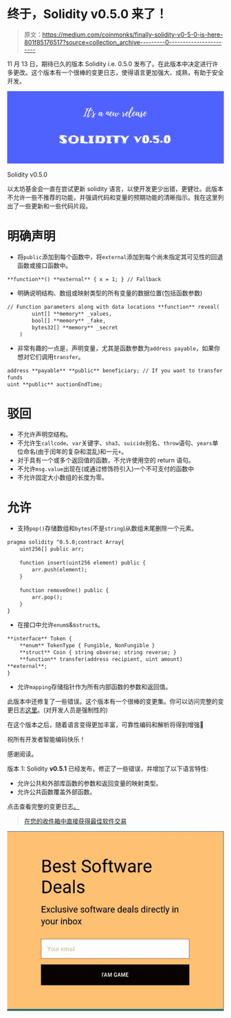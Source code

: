 # 终于，Solidity v0.5.0 来了！

> 原文：<https://medium.com/coinmonks/finally-solidity-v0-5-0-is-here-801f85176517?source=collection_archive---------0----------------------->

11 月 13 日，期待已久的版本 Solidity i.e. 0.5.0 发布了。在此版本中决定进行许多更改。这个版本有一个很棒的变更日志，使得语言更加强大、成熟，有助于安全开发。

![](img/8758da2f1ba92cb0838eb3019f0fca56.png)

Solidity v0.5.0

以太坊基金会一直在尝试更新 solidity 语言，以使开发更少出错，更健壮。此版本不允许一些不推荐的功能，并强调代码和变量的预期功能的清晰指示。我在这里列出了一些更新和一些代码片段。

# 明确声明

*   将`public`添加到每个函数中，将`external`添加到每个尚未指定其可见性的回退函数或接口函数中。

```
**function**() **external** { x = 1; } // Fallback
```

*   明确说明结构、数组或映射类型的所有变量的数据位置(包括函数参数)

```
// Function parameters along with data locations **function** reveal(
        uint[] **memory** _values,
        bool[] **memory** _fake,
        bytes32[] **memory** _secret
    )
```

*   非常有趣的一点是，声明变量，尤其是函数参数为`address payable`，如果你想对它们调用`transfer`。

```
address **payable** **public** beneficiary; // If you want to transfer funds 
uint **public** auctionEndTime;
```

# 驳回

*   不允许声明空结构。
*   不允许生`callcode`、`var`关键字、`sha3`、`suicide`别名、`throw`语句、`years`单位命名(由于闰年的复杂和混乱)和一元`+`。
*   对于具有一个或多个返回值的函数，不允许使用空的 return 语句。
*   不允许`msg.value`出现在(或通过修饰符引入)一个不可支付的函数中
*   不允许固定大小数组的长度为零。

# 允许

*   支持`pop()`存储数组和`bytes`(不是`string`)从数组末尾删除一个元素。

```
pragma solidity ^0.5.0;contract Array{
    uint256[] public arr;

    function insert(uint256 element) public {
        arr.push(element);
    }

    function removeOne() public {
        arr.pop();
    }
}
```

*   在接口中允许`enum`s&s`struct`s。

```
**interface** Token {
    **enum** TokenType { Fungible, NonFungible }
    **struct** Coin { string obverse; string reverse; }
    **function** transfer(address recipient, uint amount) **external**;
}
```

*   允许`mapping`存储指针作为所有内部函数的参数和返回值。

此版本中还修复了一些错误。这个版本有一个很棒的变更集。你可以访问完整的变更日志[这里](https://github.com/ethereum/solidity/blob/v0.5.0/Changelog.md)。(对开发人员是强制性的)

在这个版本之后，随着语言变得更加丰富，可靠性编码和解析将得到增强😬

祝所有开发者智能编码快乐！

感谢阅读。

版本 1: Solidity **v0.5.1** 已经发布，修正了一些错误，并增加了以下语言特性:

*   允许公共和外部库函数的参数和返回变量的映射类型。
*   允许公共函数覆盖外部函数。

点击查看完整的变更日志[。](https://github.com/ethereum/solidity/releases/tag/v0.5.1)

> [在您的收件箱中直接获得最佳软件交易](https://coincodecap.com/?utm_source=coinmonks)

[![](img/7c0b3dfdcbfea594cc0ae7d4f9bf6fcb.png)](https://coincodecap.com/?utm_source=coinmonks)